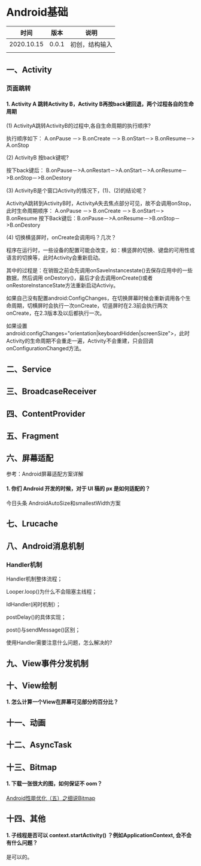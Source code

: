 # Android基础

| 时间       | 版本  | 说明           |
| ---------- | ----- | -------------- |
| 2020.10.15 | 0.0.1 | 初创，结构输入 |
|            |       |                |

## 一、Activity

### 页面跳转

#### 1. Activity A 跳转Activity B，Activity B再按back键回退，两个过程各自的生命周期

(1) ActivityA跳转ActivityB的过程中,各自生命周期的执行顺序?

执行顺序如下： A.onPause －> B.onCreate －> B.onStart－> B.onResume－> A.onStop

(2) ActivityB 按back键呢?

按下back键后： B.onPause－>A.onRestart－>A.onStart－>A.onResume－>B.onStop－>B.onDestory

(3) ActivityB是个窗口Activity的情况下，(1)、(2)的结论呢？

ActivityA跳转到ActivityB时，ActivityA失去焦点部分可见，故不会调用onStop，此时生命周期顺序： A.onPause －> B.onCreate －> B.onStart－> B.onResume
按下Back键后：B.onPause－>A.onResume－>B.onStop－>B.onDestory

(4) 切换横竖屏时，onCreate会调用吗？几次？

程序在运行时，一些设备的配置可能会改变，如：横竖屏的切换、键盘的可用性或语言的切换等，此时Activity会重新启动。

其中的过程是：在销毁之前会先调用onSaveInstancestate()去保存应用中的一些数据，然后调用 onDestory()，最后才会去调用onCreate()或者onRestoreInstanceState方法重新启动Activiy。

如果自己没有配置android:ConfigChanges，在切换屏幕时候会重新调用各个生命周期，切横屏时会执行一次onCreate，切竖屏时在2.3前会执行两次onCreate，在2.3版本及以后都执行一次。

如果设置 android:configChanges="orientation|keyboardHidden|screenSize">，此时Activity的生命周期不会重走一遍，Activity不会重建，只会回调onConfigurationChanged方法。

## 二、Service



## 三、BroadcaseReceiver



## 四、ContentProvider



## 五、Fragment



## 六、屏幕适配

参考：Android屏幕适配方案详解

#### 1. 你们 Android 开发的时候，对于 UI 稿的 px 是如何适配的？

今日头条 AndroidAutoSize和smallestWidth方案

## 七、Lrucache



## 八、Android消息机制

### Handler机制

Handler机制整体流程；

Looper.loop()为什么不会阻塞主线程；

IdHandler(闲时机制）；

postDelay()的具体实现；

post()与sendMessage()区别；

使用Handler需要注意什么问题，怎么解决的?

## 九、View事件分发机制



## 十、View绘制

#### 1. 怎么计算一个View在屏幕可见部分的百分比？



## 十一、动画



## 十二、AsyncTask



## 十三、Bitmap

#### 1. 下载一张很大的图，如何保证不 oom？

 [Android性能优化（五）之细说Bitmap](https://www.jianshu.com/p/e49ec7d053b3)

## 十四、其他

#### 1. 子线程是否可以 context.startActivity() ？例如ApplicationContext, 会不会有什么问题？

是可以的。